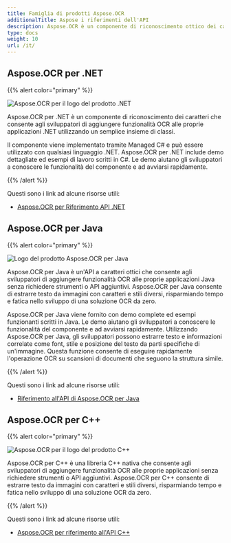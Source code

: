 ```yaml
---
title: Famiglia di prodotti Aspose.OCR
additionalTitle: Aspose i riferimenti dell'API
description: Aspose.OCR è un componente di riconoscimento ottico dei caratteri (OCR) che consente agli sviluppatori di aggiungere scanner di testo o scanner ocr alle loro applicazioni .NET, Java o C++ utilizzando un semplice insieme di classi.
type: docs
weight: 10
url: /it/
---
```


## Aspose.OCR per .NET

{{% alert color="primary" %}}

![Aspose.OCR per il logo del prodotto .NET](../home_1.png)


Aspose.OCR per .NET è un componente di riconoscimento dei caratteri che consente agli sviluppatori di aggiungere funzionalità OCR alle proprie applicazioni .NET utilizzando un semplice insieme di classi.

Il componente viene implementato tramite Managed C# e può essere utilizzato con qualsiasi linguaggio .NET. Aspose.OCR per .NET include demo dettagliate ed esempi di lavoro scritti in C#. Le demo aiutano gli sviluppatori a conoscere le funzionalità del componente e ad avviarsi rapidamente.

{{% /alert %}}


Questi sono i link ad alcune risorse utili:
- [Aspose.OCR per Riferimento API .NET](/ocr/it/net/)

## Aspose.OCR per Java

{{% alert color="primary" %}}

![Logo del prodotto Aspose.OCR per Java](../home_2.png)


Aspose.OCR per Java è un'API a caratteri ottici che consente agli sviluppatori di aggiungere funzionalità OCR alle proprie applicazioni Java senza richiedere strumenti o API aggiuntivi. Aspose.OCR per Java consente di estrarre testo da immagini con caratteri e stili diversi, risparmiando tempo e fatica nello sviluppo di una soluzione OCR da zero.

Aspose.OCR per Java viene fornito con demo complete ed esempi funzionanti scritti in Java. Le demo aiutano gli sviluppatori a conoscere le funzionalità del componente e ad avviarsi rapidamente. Utilizzando Aspose.OCR per Java, gli sviluppatori possono estrarre testo e informazioni correlate come font, stile e posizione del testo da parti specifiche di un'immagine. Questa funzione consente di eseguire rapidamente l'operazione OCR su scansioni di documenti che seguono la struttura simile.

{{% /alert %}}

Questi sono i link ad alcune risorse utili:

- [Riferimento all'API di Aspose.OCR per Java](/ocr/java/)


## Aspose.OCR per C++

{{% alert color="primary" %}}

![Aspose.OCR per il logo del prodotto C++](../home_3.png)


Aspose.OCR per C++ è una libreria C++ nativa che consente agli sviluppatori di aggiungere funzionalità OCR alle proprie applicazioni senza richiedere strumenti o API aggiuntivi. Aspose.OCR per C++ consente di estrarre testo da immagini con caratteri e stili diversi, risparmiando tempo e fatica nello sviluppo di una soluzione OCR da zero.

{{% /alert %}}

Questi sono i link ad alcune risorse utili:
- [Aspose.OCR per riferimento all'API C++](/ocr/cpp/)